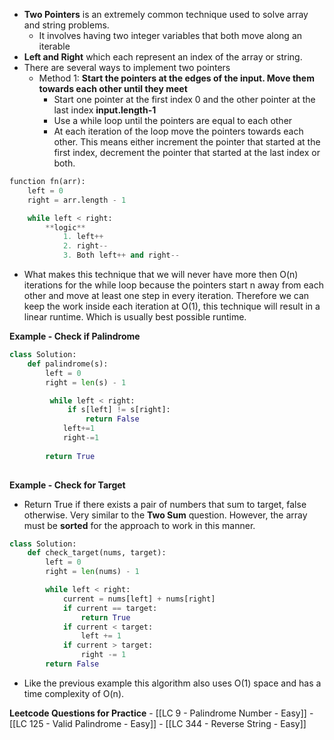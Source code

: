 - **Two Pointers** is an extremely common technique used to solve array and string problems. 
	- It involves having two integer variables that both move along an iterable
- **Left and Right** which each represent an index of the array or string. 
- There are several ways to implement two pointers
	- Method 1: **Start the pointers at the edges of the input. Move them towards each other until they meet**
		- Start one pointer at the first index 0 and the other pointer at the last index **input.length-1**
		- Use a while loop until the pointers are equal to each other 
		- At each iteration of the loop move the pointers towards each other. This means either increment the pointer that started at the first index, decrement the pointer that started at the last index or both. 

```python 
function fn(arr):
    left = 0
    right = arr.length - 1

    while left < right:
        **logic**
            1. left++
            2. right--
            3. Both left++ and right--
```

- What makes this technique that we will never have more then O(n) iterations for the while loop because the pointers start n away from each other and move at least one step in every iteration. Therefore we can keep the work inside each iteration at O(1), this technique will result in a linear runtime. Which is usually best possible runtime. 

**Example - Check if Palindrome** 

```python 
class Solution: 
	def palindrome(s):
		left = 0
		right = len(s) - 1

		 while left < right:
			 if s[left] != s[right]: 
				 return False
			left+=1
			right-=1
			
		return True
	
```

**Example - Check for Target**
- Return True if there exists a pair of numbers that sum to target, false otherwise. Very similar to the **Two Sum** question. However, the array must be **sorted** for the approach to work in this manner. 

```python 
class Solution: 
	def check_target(nums, target): 
		left = 0
		right = len(nums) - 1

		while left < right:
			current = nums[left] + nums[right]
			if current == target: 
				return True
			if current < target: 
				left += 1
			if current > target: 
				right -= 1
		return False
```

- Like the previous example this algorithm also uses O(1) space and has a time complexity of O(n). 




**Leetcode Questions for Practice**
	- [[LC 9 - Palindrome Number - Easy]]
	- [[LC 125 - Valid Palindrome - Easy]]
	-  [[LC 344 - Reverse String - Easy]]



